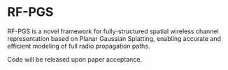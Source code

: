 # RF-PGS
RF-PGS is a novel framework for fully-structured spatial wireless channel representation based on Planar Gaussian Splatting, enabling accurate and efficient modeling of full radio propagation paths. 

Code will be released upon paper acceptance.
